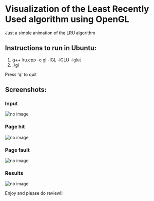 # Visualization of the Least Recently Used algorithm using OpenGL

Just a simple animation of the LRU algorithm

## Instructions to run in Ubuntu:

1) g++ lru.cpp -o gl -lGL -lGLU -lglut
2) ./gl

Press 'q' to quit

## Screenshots:

### Input
![no image](https://i.imgur.com/iI30yqk.png?1)


### Page hit
![no image](https://i.imgur.com/reswwwR.png?1)


### Page fault
![no image](https://i.imgur.com/qSOw421.png?1)


### Results
![no image](https://i.imgur.com/HHSvY2t.png?1)

Enjoy and please do review!!
